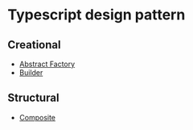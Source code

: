 # Typescript design pattern

## Creational

-   [Abstract Factory](src/creational/abstract-factory/README.md)
-   [Builder](src/creational/builder/README.md)

## Structural

-   [Composite](src/structural/composite/README.md)
